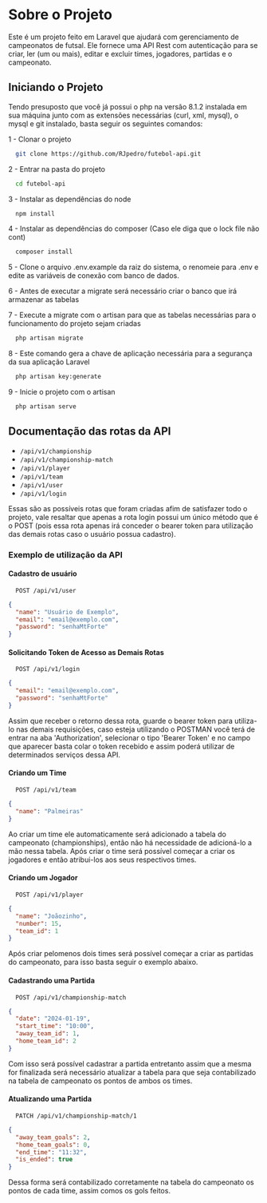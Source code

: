 # Sobre o Projeto

Este é um projeto feito em Laravel que ajudará com gerenciamento de campeonatos de futsal. Ele fornece uma API Rest com autenticação para se criar, ler (um ou mais), editar e excluir times, jogadores, partidas e o campeonato. 

## Iniciando o Projeto

Tendo presuposto que você já possui o php na versão 8.1.2 instalada em sua máquina junto com as extensões necessárias (curl, xml, mysql), o mysql e git instalado, basta seguir os seguintes comandos: 

1 - Clonar o projeto
```bash
  git clone https://github.com/RJpedro/futebol-api.git
```

2 - Entrar na pasta do projeto
```bash
  cd futebol-api
```

3 - Instalar as dependências do node
```bash
  npm install
```

4 - Instalar as dependências do composer (Caso ele diga que o lock file não cont)
```bash
  composer install
```

5 - Clone o arquivo .env.example da raiz do sistema, o renomeie para .env e edite as variáveis de conexão com banco de dados.

6 - Antes de executar a migrate será necessário criar o banco que irá armazenar as tabelas

7 - Execute a migrate com o artisan para que as tabelas necessárias para o funcionamento do projeto sejam criadas
```bash
  php artisan migrate
```
 
8 - Este comando gera a chave de aplicação necessária para a segurança da sua aplicação Laravel
```bash
  php artisan key:generate
```

9 - Inicie o projeto com o artisan
```bash
  php artisan serve
```

## Documentação das rotas da API

- ```/api/v1/championship```
- ```/api/v1/championship-match```
- ```/api/v1/player```
- ```/api/v1/team```
- ```/api/v1/user```
- ```/api/v1/login```

Essas são as possíveis rotas que foram criadas afim de satisfazer todo o projeto, vale resaltar que apenas a rota login possui um único método que é o POST (pois essa rota apenas irá conceder o bearer token para utilização das demais rotas caso o usuário possua cadastro). 

### Exemplo de utilização da API

#### Cadastro de usuário  
```http
  POST /api/v1/user
```
```json
{
  "name": "Usuário de Exemplo",
  "email": "email@exemplo.com",
  "password": "senhaMtForte"
}
```

#### Solicitando Token de Acesso as Demais Rotas
```http
  POST /api/v1/login
```
```json
{
  "email": "email@exemplo.com",
  "password": "senhaMtForte"
}
```

Assim que receber o retorno dessa rota, guarde o bearer token para utiliza-lo nas demais requisições, caso esteja utilizando o POSTMAN você terá de entrar na aba 'Authorization', selecionar o tipo 'Bearer Token' e no campo que aparecer basta colar o token recebido e assim poderá utilizar de determinados serviços dessa API.

#### Criando um Time
```http
  POST /api/v1/team
```
```json
{
  "name": "Palmeiras"
}
```

Ao criar um time ele automaticamente será adicionado a tabela do campeonato (championships), então não há necessidade de adicioná-lo a mão nessa tabela. Após criar o time será possível começar a criar os jogadores e então atribui-los aos seus respectivos times.

#### Criando um Jogador
```http
  POST /api/v1/player
```
```json
{
  "name": "Joãozinho",
  "number": 15,
  "team_id": 1 
}
```

Após criar pelomenos dois times será possível começar a criar as partidas do campeonato, para isso basta seguir o exemplo abaixo. 

#### Cadastrando uma Partida
```http
  POST /api/v1/championship-match
```
```json
{
  "date": "2024-01-19",
  "start_time": "10:00",
  "away_team_id": 1,
  "home_team_id": 2
}
```

Com isso será possível cadastrar a partida entretanto assim que a mesma for finalizada será necessário atualizar a tabela para que seja contabilizado na tabela de campeonato os pontos de ambos os times.

#### Atualizando uma Partida
```http
  PATCH /api/v1/championship-match/1
```
```json
{
  "away_team_goals": 2,
  "home_team_goals": 0,
  "end_time": "11:32",
  "is_ended": true
}
```

Dessa forma será contabilizado corretamente na tabela do campeonato os pontos de cada time, assim comos os gols feitos.

